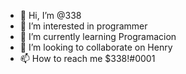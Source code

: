 - 👋 Hi, I’m @338
- 👀 I’m interested in programmer
- 🌱 I’m currently learning  Programacion
- 💞️ I’m looking to collaborate on  Henry
- 📫 How to reach me  $338!#0001

<!---
$338!#0001 is a ✨ special ✨ repository because its `README.md` (this file) appears on your GitHub profile.
You can click the Preview link to take a look at your changes.
--->
